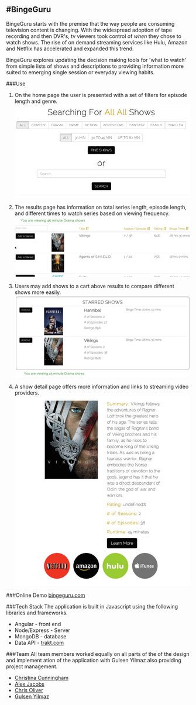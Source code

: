 #BingeGuru
---------
BingeGuru starts with the premise that the way people are consuming television content is changing. With the widespread adoption of tape recording and then DVR's, tv viewers took control of *when* they chose to watch shows. The rise of on demand streaming services like Hulu, Amazon and Netflix has accelerated and expanded this trend. 

BingeGuru explores updating the decision making tools for 'what to watch' from simple lists of shows and descriptions to providing information more suited to emerging single session or everyday viewing habits. 

###Use
1) On the home page the user is presented with a set of filters for episode length and genre. ![Alt text](/public/images/README-step1.jpg)

2) The results page has information on total series length, episode length, and different times to watch series based on viewing frequency. ![Alt text](/public/images/README-step2.jpg)

3) Users may add shows to a cart above results  to compare different shows more easily.![Alt text](/public/images/README-step3.jpg)

4) A show detail page offers more information and links to streaming video providers. ![Alt text](/public/images/README-step4.jpg)


###Online Demo
[bingeguru.com](http://bingeguru.com)


###Tech Stack
The application is built in Javascript using the following libraries and frameworks.
* Angular - front end
* Node/Express - Server
* MongoDB - database
* Data API - [trakt.com](https://trakt.tv/api-docs)

###Team
All team members worked equally on all parts of the of the design and implement ation of the application with Gulsen Yilmaz also providing project management.
* [Christina Cunningham ](https://github.com/tinatinatina)
* [Alex Jacobs](https://github.com/lexjacobs)
* [Chris Oliver](https://github.com/roczinskisquared)
* [Gulsen Yilmaz](https://github.com/gulseny)